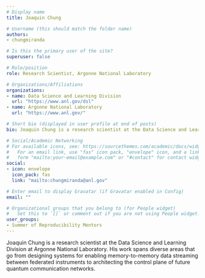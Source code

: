 ```yaml
---
# Display name
title: Joaquin Chung

# Username (this should match the folder name)
authors:
- chungmiranda

# Is this the primary user of the site?
superuser: false

# Role/position
role: Research Scientist, Argonne National Laboratory

# Organizations/Affiliations
organizations:
- name: Data Science and Learning Division
  url: "https://www.anl.gov/dsl"
- name: Argonne National Laboratory
  url: "https://www.anl.gov/"

# Short bio (displayed in user profile at end of posts)
bio: Joaquin Chung is a research scientist at the Data Science and Learning Division at Argonne National Laboratory. 

# Social/Academic Networking
# For available icons, see: https://sourcethemes.com/academic/docs/widgets/#icons
#   For an email link, use "fas" icon pack, "envelope" icon, and a link in the
#   form "mailto:your-email@example.com" or "#contact" for contact widget.
social:
- icon: envelope
  icon_pack: fas
  link: "mailto:chungmiranda@anl.gov"

# Enter email to display Gravatar (if Gravatar enabled in Config)
email: ""

# Organizational groups that you belong to (for People widget)
#   Set this to `[]` or comment out if you are not using People widget.
user_groups:
- Summer of Reproducibility Mentors
---
```

Joaquin Chung is a research scientist at the Data Science and Learning Division at Argonne National Laboratory. His work spans diverse areas that go from designing systems for enabling memory-to-memory data streaming between federated instruments to architecting the control plane of future quantum communication networks.
